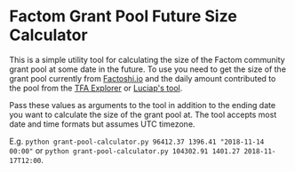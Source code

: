 # Factom Grant Pool Future Size Calculator

This is a simple utility tool for calculating the size of the Factom community grant pool at some date in the future. To use you need to get the size of the grant pool currently from [Factoshi.io](https://factoshi.io/price_and_supply) and the daily amount contributed to the pool from the [TFA Explorer](https://explorer.factoid.org/) or [Luciap's tool](https://luciap.ca/#/authority-set). 

Pass these values as arguments to the tool in addition to the ending date you want to calculate the size of the grant pool at. The tool accepts most date and time formats but assumes UTC timezone. 

E.g. `python grant-pool-calculator.py 96412.37 1396.41 "2018-11-14 00:00"` or
`python grant-pool-calculator.py 104302.91 1401.27 2018-11-17T12:00`.
